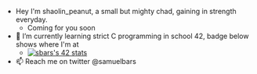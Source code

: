 - Hey I'm shaolin_peanut, a small but mighty chad, gaining in strength everyday.
  - Coming for you soon
- 🌱 I’m currently learning strict C programming in school 42, badge below shows where I'm at
  - [![sbars's 42 stats](https://badge42.vercel.app/api/v2/cl1yzv2a0004009ktxup1wxxg/stats?cursusId=21&coalitionId=193)](https://github.com/JaeSeoKim/badge42)
- 📫 Reach me on twitter @samuelbars
